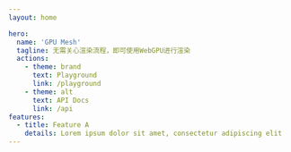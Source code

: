 ```yaml
---
layout: home

hero:
  name: 'GPU Mesh'
  tagline: 无需关心渲染流程，即可使用WebGPU进行渲染
  actions:
    - theme: brand
      text: Playground
      link: /playground
    - theme: alt
      text: API Docs
      link: /api
features:
  - title: Feature A
    details: Lorem ipsum dolor sit amet, consectetur adipiscing elit
---
```

